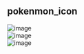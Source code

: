 ## pokenmon_icon
![image](https://github.com/djydjy333/pokenmon_icon/assets/65333672/1c6849ba-4538-469f-82c0-b0ece1482b35)<br>
![image](https://github.com/djydjy333/pokenmon_icon/assets/65333672/cc912022-003a-4c70-8906-e821fc96d190)<br>
![image](https://github.com/djydjy333/pokenmon_icon/assets/65333672/bdd70f8f-dc6f-46a5-ae34-5fad7a074b4e)<br>
